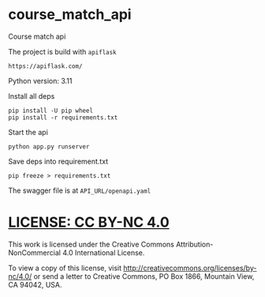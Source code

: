 # course_match_api
Course match api

The project is build with ``apiflask``
```commandline
https://apiflask.com/
```

Python version: 3.11

Install all deps
```
pip install -U pip wheel
pip install -r requirements.txt
```

Start the api
```
python app.py runserver
```

Save deps into requirement.txt
```commandline
pip freeze > requirements.txt
```

The swagger file is at ``API_URL/openapi.yaml`` 

# [LICENSE: CC BY-NC 4.0](LICENSE)

This work is licensed under the Creative Commons Attribution-NonCommercial 4.0 International License.

To view a copy of this license, visit <http://creativecommons.org/licenses/by-nc/4.0/>
or send a letter to Creative Commons, PO Box 1866, Mountain View, CA 94042, USA.
